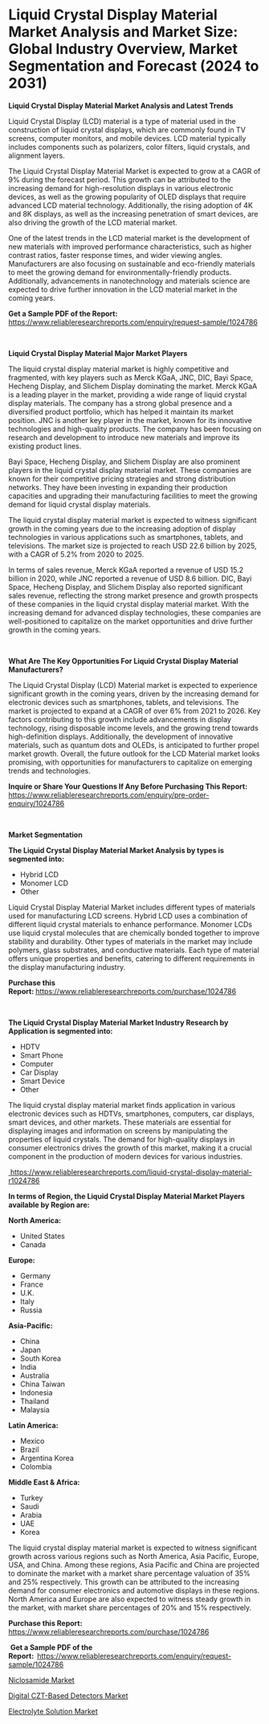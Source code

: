 <p><h1>Liquid Crystal Display Material Market Analysis and Market Size: Global Industry Overview, Market Segmentation and Forecast (2024 to 2031)</h1></p><p><strong>Liquid Crystal Display Material Market Analysis and Latest Trends</strong></p>
<p><p>Liquid Crystal Display (LCD) material is a type of material used in the construction of liquid crystal displays, which are commonly found in TV screens, computer monitors, and mobile devices. LCD material typically includes components such as polarizers, color filters, liquid crystals, and alignment layers.</p><p>The Liquid Crystal Display Material Market is expected to grow at a CAGR of 9% during the forecast period. This growth can be attributed to the increasing demand for high-resolution displays in various electronic devices, as well as the growing popularity of OLED displays that require advanced LCD material technology. Additionally, the rising adoption of 4K and 8K displays, as well as the increasing penetration of smart devices, are also driving the growth of the LCD material market.</p><p>One of the latest trends in the LCD material market is the development of new materials with improved performance characteristics, such as higher contrast ratios, faster response times, and wider viewing angles. Manufacturers are also focusing on sustainable and eco-friendly materials to meet the growing demand for environmentally-friendly products. Additionally, advancements in nanotechnology and materials science are expected to drive further innovation in the LCD material market in the coming years.</p></p>
<p><strong>Get a Sample PDF of the Report:&nbsp;</strong> <a href="https://www.reliableresearchreports.com/enquiry/request-sample/1024786">https://www.reliableresearchreports.com/enquiry/request-sample/1024786</a></p>
<p>&nbsp;</p>
<p><strong>Liquid Crystal Display Material Major Market Players</strong></p>
<p><p>The liquid crystal display material market is highly competitive and fragmented, with key players such as Merck KGaA, JNC, DIC, Bayi Space, Hecheng Display, and Slichem Display dominating the market. Merck KGaA is a leading player in the market, providing a wide range of liquid crystal display materials. The company has a strong global presence and a diversified product portfolio, which has helped it maintain its market position. JNC is another key player in the market, known for its innovative technologies and high-quality products. The company has been focusing on research and development to introduce new materials and improve its existing product lines.</p><p>Bayi Space, Hecheng Display, and Slichem Display are also prominent players in the liquid crystal display material market. These companies are known for their competitive pricing strategies and strong distribution networks. They have been investing in expanding their production capacities and upgrading their manufacturing facilities to meet the growing demand for liquid crystal display materials.</p><p>The liquid crystal display material market is expected to witness significant growth in the coming years due to the increasing adoption of display technologies in various applications such as smartphones, tablets, and televisions. The market size is projected to reach USD 22.6 billion by 2025, with a CAGR of 5.2% from 2020 to 2025.</p><p>In terms of sales revenue, Merck KGaA reported a revenue of USD 15.2 billion in 2020, while JNC reported a revenue of USD 8.6 billion. DIC, Bayi Space, Hecheng Display, and Slichem Display also reported significant sales revenue, reflecting the strong market presence and growth prospects of these companies in the liquid crystal display material market. With the increasing demand for advanced display technologies, these companies are well-positioned to capitalize on the market opportunities and drive further growth in the coming years.</p></p>
<p>&nbsp;</p>
<p><strong>What Are The Key Opportunities For Liquid Crystal Display Material Manufacturers?</strong></p>
<p><p>The Liquid Crystal Display (LCD) Material market is expected to experience significant growth in the coming years, driven by the increasing demand for electronic devices such as smartphones, tablets, and televisions. The market is projected to expand at a CAGR of over 6% from 2021 to 2026. Key factors contributing to this growth include advancements in display technology, rising disposable income levels, and the growing trend towards high-definition displays. Additionally, the development of innovative materials, such as quantum dots and OLEDs, is anticipated to further propel market growth. Overall, the future outlook for the LCD Material market looks promising, with opportunities for manufacturers to capitalize on emerging trends and technologies.</p></p>
<p><strong>Inquire or Share Your Questions If Any Before Purchasing This Report:</strong> <a href="https://www.reliableresearchreports.com/enquiry/pre-order-enquiry/1024786">https://www.reliableresearchreports.com/enquiry/pre-order-enquiry/1024786</a></p>
<p>&nbsp;</p>
<p><strong>Market Segmentation</strong></p>
<p><strong>The Liquid Crystal Display Material Market Analysis by types is segmented into:</strong></p>
<p><ul><li>Hybrid LCD</li><li>Monomer LCD</li><li>Other</li></ul></p>
<p><p>Liquid Crystal Display Material Market includes different types of materials used for manufacturing LCD screens. Hybrid LCD uses a combination of different liquid crystal materials to enhance performance. Monomer LCDs use liquid crystal molecules that are chemically bonded together to improve stability and durability. Other types of materials in the market may include polymers, glass substrates, and conductive materials. Each type of material offers unique properties and benefits, catering to different requirements in the display manufacturing industry.</p></p>
<p><strong>Purchase this Report:&nbsp;</strong><a href="https://www.reliableresearchreports.com/purchase/1024786">https://www.reliableresearchreports.com/purchase/1024786</a></p>
<p>&nbsp;</p>
<p><strong>The Liquid Crystal Display Material Market Industry Research by Application is segmented into:</strong></p>
<p><ul><li>HDTV</li><li>Smart Phone</li><li>Computer</li><li>Car Display</li><li>Smart Device</li><li>Other</li></ul></p>
<p><p>The liquid crystal display material market finds application in various electronic devices such as HDTVs, smartphones, computers, car displays, smart devices, and other markets. These materials are essential for displaying images and information on screens by manipulating the properties of liquid crystals. The demand for high-quality displays in consumer electronics drives the growth of this market, making it a crucial component in the production of modern devices for various industries.</p></p>
<p><a href="https://www.reliableresearchreports.com/liquid-crystal-display-material-r1024786">&nbsp;https://www.reliableresearchreports.com/liquid-crystal-display-material-r1024786</a></p>
<p><strong>In terms of Region, the Liquid Crystal Display Material Market Players available by Region are:</strong></p>
<p>
    <p> <strong> North America: </strong>
        <ul>
            <li>United States</li>
            <li>Canada</li>
        </ul>
        </p> 
    <p> <strong> Europe: </strong>
        <ul>
            <li>Germany</li>
            <li>France</li>
            <li>U.K.</li>
            <li>Italy</li>
            <li>Russia</li>
        </ul>
        </p> 
    <p> <strong> Asia-Pacific: </strong>
        <ul>
            <li>China</li>
            <li>Japan</li>
            <li>South Korea</li>
            <li>India</li>
            <li>Australia</li>
            <li>China Taiwan</li>
            <li>Indonesia</li>
            <li>Thailand</li>
            <li>Malaysia</li>
        </ul>
        </p> 
    <p> <strong> Latin America: </strong>
        <ul>
            <li>Mexico</li>
            <li>Brazil</li>
            <li>Argentina Korea</li>
            <li>Colombia</li>
        </ul>
        </p> 
    <p> <strong> Middle East & Africa: </strong>
        <ul>
            <li>Turkey</li>
            <li>Saudi</li>
            <li>Arabia</li>
            <li>UAE</li>
            <li>Korea</li>
        </ul>
    </p>
    </p>
<p><p>The liquid crystal display material market is expected to witness significant growth across various regions such as North America, Asia Pacific, Europe, USA, and China. Among these regions, Asia Pacific and China are projected to dominate the market with a market share percentage valuation of 35% and 25% respectively. This growth can be attributed to the increasing demand for consumer electronics and automotive displays in these regions. North America and Europe are also expected to witness steady growth in the market, with market share percentages of 20% and 15% respectively.</p></p>
<p><strong>Purchase this Report: </strong><a href="https://www.reliableresearchreports.com/purchase/1024786">https://www.reliableresearchreports.com/purchase/1024786</a></p>
<p>&nbsp;<strong>Get a Sample PDF of the Report:&nbsp;&nbsp;</strong><a href="https://www.reliableresearchreports.com/enquiry/request-sample/1024786">https://www.reliableresearchreports.com/enquiry/request-sample/1024786</a></p>
<p><strong></strong></p>
<p><p><a href="https://www.linkedin.com/pulse/niclosamide-market-global-regional-analysis-2024-2031-soqle">Niclosamide Market</a></p><p><a href="https://github.com/AKSHATREPORTPRIME/Market-Research-Report-List-5/blob/main/digital-czt-based-detectors-market.md">Digital CZT-Based Detectors Market</a></p><p><a href="https://www.linkedin.com/pulse/insights-electrolyte-solution-industry-market-financial-hsdxe">Electrolyte Solution Market</a></p></p>
